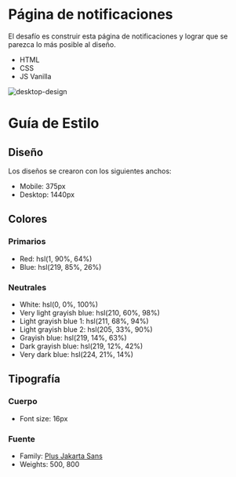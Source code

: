 # Página de notificaciones

El desafío es construir esta página de notificaciones y lograr que se parezca lo más posible al diseño.

- HTML
- CSS
- JS Vanilla

![desktop-design](https://user-images.githubusercontent.com/112582420/192097779-6bb31044-7edc-448b-b03d-4e3b607c88e9.jpg)

# Guía de Estilo

## Diseño

Los diseños se crearon con los siguientes anchos:

- Mobile: 375px
- Desktop: 1440px

## Colores

### Primarios

- Red: hsl(1, 90%, 64%)
- Blue: hsl(219, 85%, 26%)

### Neutrales

- White: hsl(0, 0%, 100%)
- Very light grayish blue: hsl(210, 60%, 98%)
- Light grayish blue 1: hsl(211, 68%, 94%)
- Light grayish blue 2: hsl(205, 33%, 90%)
- Grayish blue: hsl(219, 14%, 63%)
- Dark grayish blue: hsl(219, 12%, 42%)
- Very dark blue: hsl(224, 21%, 14%)

## Tipografía

### Cuerpo

- Font size: 16px

### Fuente

- Family: [Plus Jakarta Sans](https://fonts.google.com/specimen/Plus+Jakarta+Sans)
- Weights: 500, 800

